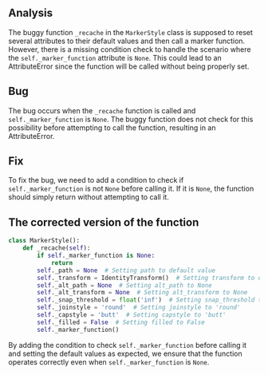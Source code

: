 ## Analysis
The buggy function `_recache` in the `MarkerStyle` class is supposed to reset several attributes to their default values and then call a marker function. However, there is a missing condition check to handle the scenario where the `self._marker_function` attribute is `None`. This could lead to an AttributeError since the function will be called without being properly set.

## Bug
The bug occurs when the `_recache` function is called and `self._marker_function` is `None`. The buggy function does not check for this possibility before attempting to call the function, resulting in an AttributeError.

## Fix
To fix the bug, we need to add a condition to check if `self._marker_function` is not `None` before calling it. If it is `None`, the function should simply return without attempting to call it.

## The corrected version of the function
```python
class MarkerStyle():
    def _recache(self):
        if self._marker_function is None:
            return
        self._path = None  # Setting path to default value
        self._transform = IdentityTransform()  # Setting transform to default value
        self._alt_path = None  # Setting alt_path to None
        self._alt_transform = None  # Setting alt_transform to None
        self._snap_threshold = float('inf')  # Setting snap_threshold to infinity
        self._joinstyle = 'round'  # Setting joinstyle to 'round'
        self._capstyle = 'butt'  # Setting capstyle to 'butt'
        self._filled = False  # Setting filled to False
        self._marker_function()
```

By adding the condition to check `self._marker_function` before calling it and setting the default values as expected, we ensure that the function operates correctly even when `self._marker_function` is `None`.